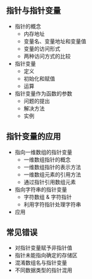 ## 指针与指针变量

- 指针的概念
  - 内存地址
  - 变量名、变量地址和变量值
  - 变量的访问形式
  - 两种访问方式的比较
- 指针变量
  - 定义
  - 初始化和赋值
  - 运算
- 指针变量作为函数的参数
  - 问题的提出
  - 解决方法
  - 实例

## 指针变量的应用

- 指向一维数组的指针变量
  - 一维数组指针的概念
  - 一维数组指针的表示方法
  - 一维数组元素的引用方法
  - 通过指针引用数组元素
- 指向字符串的指针变量
  - 字符数组 & 字符指针
  - 利用字符指针处理字符串
- 应用

## 常见错误

- 对指针变量赋予非指针值
- 指针未能指向确定的存储区
- 混淆数组名与指针变量
- 不同数据类型的指针混用

